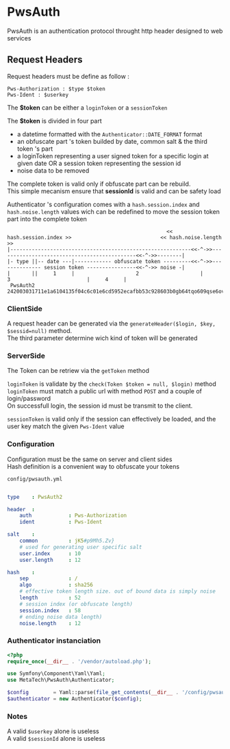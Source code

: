 # PwsAuth

PwsAuth is an authentication protocol throught http header designed to web services

## Request Headers

Request headers must be define as follow  :

    Pws-Authorization : $type $token
    Pws-Ident : $userkey

The **$token** can be either a `loginToken` or a `sessionToken`

The **$token** is divided in four part

* a datetime formatted with the `Authenticator::DATE_FORMAT` format
* an obfuscate part 's token builded by date, common salt & the third token 's part
* a loginToken representing a user signed token for a specific login at given date
  OR 
  a session token representing the session id
* noise data to be removed

The complete token is valid only if obfuscate part can be rebuild.  
This simple mecanism ensure that **sessionId** is valid and can be safety load

Authenticator 's configuration comes with a `hash.session.index` and `hash.noise.length` values 
wich can be redefined to move the session token part into the complete token

                                                        << hash.session.index >>                             << hash.noise.length >>
    |-----------------------------------------------------------<<-^->>---------------------------------------------<<-^->>--------|
    |- type ||-- date ---|------------ obfuscate token ---------<<-^->>-------------- session token ----------------<<-^->> noise -|
    |       ||     1     |                    2                    |                         3                         |     4     |
     PwsAuth2 242003031711e1a6104135f04c6c01e6cd5952ecafbb53c928603b0gb64tqo609qse6ovd7lhdvk4fnaqk7cdl26e4d4qh7jb41eu5f1zb5y79m8pgu3


### ClientSide

A request header can be generated via the `generateHeader($login, $key, $sessid=null)` method.  
The third parameter determine wich kind of token will be generated

### ServerSide

The Token can be retriew via the `getToken` method

`loginToken` is validate by the `check(Token $token = null, $login)` method  
`loginToken` must match a public url with method `POST` and a couple of login/password  
On successfull login, the session id must be transmit to the client.

`sessionToken` is valid only if the session can effectively be loaded, and the 
user key match the given `Pws-Ident` value

### Configuration

Configuration must be the same on server and client sides  
Hash definition is a convenient way to obfuscate your tokens  

`config/pwsauth.yml`

```yaml

type    : PwsAuth2

header  :
    auth            : Pws-Authorization
    ident           : Pws-Ident

salt    : 
    common          : jK5#p9Mh5.Zv}
    # used for generating user specific salt
    user.index      : 10
    user.length     : 12

hash    :
    sep             : /
    algo            : sha256
    # effective token length size. out of bound data is simply noise
    length          : 52
    # session index (or obfuscate length)
    session.index   : 58
    # ending noise data length)
    noise.length    : 12
```

### Authenticator instanciation

```php
<?php
require_once(__dir__ . '/vendor/autoload.php');

use Symfony\Component\Yaml\Yaml;
use MetaTech\PwsAuth\Authenticator;

$config        = Yaml::parse(file_get_contents(__dir__ . '/config/pwsauth.yml'));
$authenticator = new Authenticator($config);
```

### Notes

A valid `$userkey` alone is useless  
A valid `$sessionId` alone is useless
